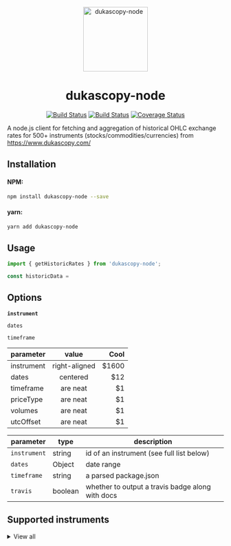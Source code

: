 <p align="center"><img width="150" src="https://github.com/Leo4815162342/dukascopy-node/blob/master/logo.png?raw=true" alt="dukascopy-node"></p>

<h1 align="center">dukascopy-node</h1>

<p align="center">
  <a href="https://travis-ci.org/icebob/fastest-validator.svg?branch=master"><img src="https://travis-ci.org/icebob/fastest-validator.svg?branch=master" alt="Build Status"></a>
  <a href="https://coveralls.io/r/sindresorhus/pageres?branch=master"><img src="https://coveralls.io/repos/sindresorhus/pageres/badge.svg?branch=master" alt="Build Status"></a>
  <a href="https://github.com/facebook/jest"><img src="https://img.shields.io/badge/tested_with-jest-99424f.svg" alt="Coverage Status"></a>
</p>

A node.js client for fetching and aggregation of historical OHLC exchange rates for 500+ instruments (stocks/commodities/currencies) from https://www.dukascopy.com/

<h2>Installation</h2>
<h4>NPM:</h4>

```bash
npm install dukascopy-node --save  

```

<h4>yarn:</h4>

```bash
yarn add dukascopy-node  

```

<h2>Usage</h2>

```javascript
import { getHistoricRates } from 'dukascopy-node';

const historicData = 

```

<h2>Options</h2>

**`instrument`**

`dates`

`timeframe`

| parameter        | value           | Cool  |
| ------------- |:-------------:| -----:|
| instrument      | right-aligned | $1600 |
| dates      | centered      |   $12 |
| timeframe | are neat      |    $1 |
| priceType | are neat      |    $1 |
| volumes | are neat      |    $1 |
| utcOffset | are neat      |    $1 |

| parameter | type    | description                                      |
| --------- | ------- | ------------------------------------------------ |
| `instrument`| string | id of an instrument (see full list below)|
| `dates`  | Object | date range |
| `timeframe` | string  | a parsed package.json                            |
| `travis`  | boolean | whether to output a travis badge along with docs |


<h2>Supported instruments</h2>

<details><summary>View all</summary>
<p>


```javascript


```

</p>
</details>
